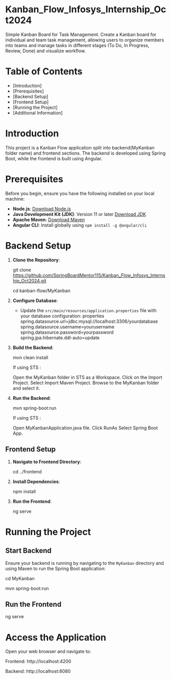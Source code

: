 # Kanban_Flow_Infosys_Internship_Oct2024
Simple Kanban Board for Task Management. Create a Kanban board for individual and team task management, allowing users to organize members into teams and manage tasks in different stages (To Do, In Progress, Review, Done) and visualize workflow.

# Table of Contents
- [Introduction]
- [Prerequisites]
- [Backend Setup]
- [Frontend Setup]
- [Running the Project]
- [Additional Information]

# Introduction
This project is a Kanban Flow application split into backend(MyKanban folder name) and frontend sections. The backend is developed using Spring Boot, while the frontend is built using Angular.

# Prerequisites
Before you begin, ensure you have the following installed on your local machine:
- **Node.js**: [Download Node.js](https://nodejs.org/)
- **Java Development Kit (JDK)**: Version 11 or later [Download JDK](https://www.oracle.com/java/technologies/javase-jdk11-downloads.html)
- **Apache Maven**: [Download Maven](https://maven.apache.org/download.cgi)
- **Angular CLI**: Install globally using `npm install -g @angular/cli`

# Backend Setup

1. **Clone the Repository**:
   
    git clone https://github.com/SpringBoardMentor115/Kanban_Flow_Infosys_Internship_Oct2024.git

    cd kanban-flow/MyKanban
    

2. **Configure Database**:
    - Update the `src/main/resources/application.properties` file with your database configuration:
      properties
      spring.datasource.url=jdbc:mysql://localhost:3306/yourdatabase
      spring.datasource.username=yourusername
      spring.datasource.password=yourpassword
      spring.jpa.hibernate.ddl-auto=update
      

3. **Build the Backend**:
    
    mvn clean install

    If using STS : 

    Open the MyKanban folder in STS as a Workspace.
    Click on the Import Project.
    Select Import Maven Project.
    Browse to the MyKanban folder and select it. 

   

4. **Run the Backend**:
    
    mvn spring-boot:run

    If using STS : 

    Open MyKanbanApplication.java file.
    Click RunAs 
    Select Spring Boot App. 
    

## Frontend Setup

1. **Navigate to Frontend Directory**:
    
    cd ../frontend
    

2. **Install Dependencies**:
    
    npm install
    

3. **Run the Frontend**:
   
    ng serve 
    

# Running the Project

## Start Backend
Ensure your backend is running by navigating to the `MyKanban` directory and using Maven to run the Spring Boot application:

cd MyKanban

mvn spring-boot:run

## Run the Frontend
   
ng serve

# Access the Application
Open your web browser and navigate to:

Frontend: http://localhost:4200

Backend: http://localhost:8080
